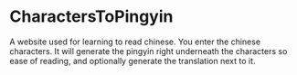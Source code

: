 # CharactersToPingyin
A website used for learning to read chinese. You enter the chinese characters. It will generate the pingyin right underneath the characters so ease of reading, and optionally generate the translation next to it. 

